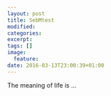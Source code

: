 ```yaml
---
layout: post
title: SebMtest
modified:
categories: 
excerpt:
tags: []
image:
  feature:
date: 2016-03-13T23:00:39+01:00
---
```


The meaning of life is ...

